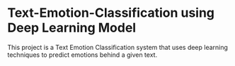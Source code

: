 # Text-Emotion-Classification using Deep Learning Model
 This project is a Text Emotion Classification system that uses deep learning techniques to predict emotions behind a given text.
